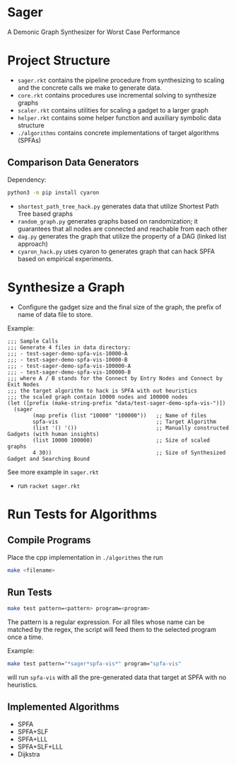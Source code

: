 # Sager
A Demonic Graph Synthesizer for Worst Case Performance

# Project Structure
- `sager.rkt` contains the pipeline procedure from synthesizing to scaling and the concrete calls we make to generate data.
- `core.rkt` contains procedures use incremental solving to synthesize graphs
- `scaler.rkt` contains utilities for scaling a gadget to a larger graph
- `helper.rkt` contains some helper function and auxiliary symbolic data structure
- `./algorithms` contains concrete implementations of target algorithms (SPFAs)

## Comparison Data Generators
Dependency:
```bash
python3 -m pip install cyaron
```
- `shortest_path_tree_hack.py` generates data that utilize Shortest Path Tree based graphs
- `random_graph.py` generates graphs based on randomization; it guarantees that all nodes are connected and reachable from each other
- `dag.py` generates the graph that utilize the property of a DAG (linked list approach)
- `cyaron_hack.py` uses cyaron to generates graph that can hack SPFA based on empirical experiments.

# Synthesize a Graph
- Configure the gadget size and the final size of the graph, the prefix of name of data file to store.

Example:

```racket
;;; Sample Calls
;;; Generate 4 files in data directory: 
;;; - test-sager-demo-spfa-vis-10000-A
;;; - test-sager-demo-spfa-vis-10000-B
;;; - test-sager-demo-spfa-vis-100000-A
;;; - test-sager-demo-spfa-vis-100000-B
;;; where A / B stands for the Connect by Entry Nodes and Connect by Exit Nodes
;;; the target algorithm to hack is SPFA with out heuristics
;;; the scaled graph contain 10000 nodes and 100000 nodes
(let ([prefix (make-string-prefix "data/test-sager-demo-spfa-vis-")])
  (sager 
        (map prefix (list "10000" "100000"))   ;; Name of files
        spfa-vis                               ;; Target Algorithm
        (list '() '())                         ;; Manually constructed Gadgets (with human insights)
        (list 10000 100000)                    ;; Size of scaled graphs 
        4 30))                                 ;; Size of Synthesized Gadget and Searching Bound
```
See more example in `sager.rkt`
- run `racket sager.rkt`

# Run Tests for Algorithms
## Compile Programs
Place the cpp implementation in `./algorithms` the run
```bash
make <filename>
```

## Run Tests
```bash
make test pattern=<pattern> program=<program>
```
The pattern is a regular expression. For all files whose name can be matched by the regex, the script will feed them to the selected program once a time.

Example:
```bash
make test pattern="*sager*spfa-vis*" program="spfa-vis"
```
will run `spfa-vis` with all the pre-generated data that target at SPFA with no heuristics.

## Implemented Algorithms
- SPFA
- SPFA+SLF
- SPFA+LLL
- SPFA+SLF+LLL
- Dijkstra
